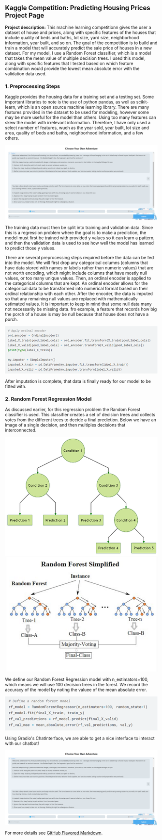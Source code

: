 ## Kaggle Competition: Predicting Housing Prices Project Page

**Project description:**
This machine learning competitionn gives the user a dataset of house and prices, along with specific features of the houses that include quality of beds and baths, lot size, yard size, neighborhood information, year built, and so on. The goal of the competition is to build and train a model that will accurately predict the sale price of houses in a new dataset. For my model, I use a Random Forest classifier, which is a model that takes the mean value of multiple decision trees. I used this model, along with specific features that I tested based on which feature combination would provide the lowest mean absolute error with the validation data used.

### 1. Preprocessing Steps

Kaggle provides the housing data for a training set and a testing set. Some important libraries to note is the use of python pandas, as well as scikit-learn, which is an open source machine learning library. There are many features provided in the dataset to be used for modeling, however some may be more useful for the model than others. Using too many features can skew the model with irrelevant information. Therefore, I have only used a select number of features, wuch as the year sold, year built, lot size and area, quality of beds and baths, neighborhood information, and a few others.

<img src="images/cyoa_chatsc.png?raw=true"/>

The training data must then be split into training and validation data. Since this is a regression problem where the goal is to make a prediction, the model must first be trained with provided y values so it can learn a pattern, and then the validation data is used to see how well the model has learned to predict those y values.

There are several preprocessing steps required before the data can be fed into the model. We will first drop any categorical columns (columns that have data stored with names or labels rather than numeric values) that are not worth encoding, which might include columns that have mostly null values, or too many unique values. Then, an ordinal encoder is applied to the categorical columns that are kept. An ordinal encoder allows for the categorical data to be transformed into numerical format based on their ordinal relationship with each other. After the encoder, the data is imputed so that any remaining null values are replaced with mathematically estimated values. It is important to keep in mind that some null data many not necessarily be missing data. fro example, a feature that records how big the porch of a house is may be null because that house does not have a porch.

<img src="images/kagglesc1.png?raw=true"/>

After imputation is complete, that data is finally ready for our model to be fitted with.

### 2. Random Forest Regression Model

As discussed earlier, for this regression problem  the Random Forest classifier is used. This classifier creates a set of decision trees and collects votes from the different trees to decide a final prediction. Below we have an image of a single decision, and then multiples decisions that interconnected.

<img src="images/decisiontree.png?raw=true"/>

<img src="images/randomforest.png?raw=true"/>

We define our Random Forest Regression model with n_estimators=100, which means we will use 100 decision trees in the forest. We record the accuracy of the model by noting the valuee of the mean absolute error.

<img src="images/kagglesc2.png?raw=true"/>

Using Gradio's ChatInterface, we are able to get a nice interface to interact with our chatbot!

<img src="images/cyoa_chatsc.png?raw=true"/>


For more details see [GitHub Flavored Markdown](https://guides.github.com/features/mastering-markdown/).
